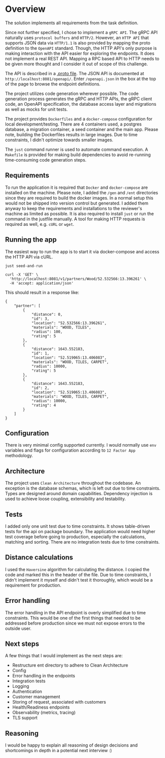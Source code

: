 # Overview

The solution implements all requirements from the task definition.

Since not further specified, I chose to implement a `gRPC API`.
The gRPC API naturally uses `protocol buffers` and `HTTP/2`.
However, an `HTTP API` that supports JSON data via `HTTP/1.1` is also provided by mapping the proto definition to the `OpenAPI` standard.
Though, the HTTP API's only purpose is making interaction with the API easier for exploring the endpoints.
It does not implement a real REST API.
Mapping a RPC based API to HTTP needs to be given more thought and I consider it out of scope of this challenge.

The API is described in a [.proto file](./apis/match/v1/match.proto).
The JSON API is documented at `http://localhost:8081/openapi/`.
Enter `/openapi.json` in the box at the top of the page to browse the endpoint definitions.

The project utilizes code generation wherever possible.
The code generation process generates the gRPC and HTTP APIs, the gRPC client code, an OpenAPI specification, the database access layer and migrations as well as mocks for unit tests.

The project provides `Dockerfiles` and a `docker-compose` configuration for local development/testing.
There are 4 containers used, a postgres database, a migration container, a seed container and the main app.
Please note, building the Dockerfiles results in large images.
Due to time constraints, I didn't optimize towards smaller images.

The `just` command runner is used to automate command execution.
A `Makefile` is provided for making build dependencies to avoid re-running time-consuming code generation steps.

## Requirements

To run the application it is required that `Docker` and `docker-compose` are installed on the machine.
Please note, I added the `/gen` and `/ent` directories since they are required to build the docker images.
In a normal setup this would not be shipped into version control but generated.
I added them anyway to keep the requirements and installations to the reviewer's machine as limited as possible.
It is also required to install `just` or run the command in the justfile manually.
A tool for making HTTP requests is required as well, e.g. `cURL` or `wget`.

## Running the app

The easiest way to run the app is to start it via docker-compose and access the HTTP API via cURL.

```
just seed-and-run
```

```
curl -X 'GET' \
  'http://localhost:8081/v1/partners/Wood/52.532566:13.396261' \
  -H 'accept: application/json'
```

This should result in a response like:

```
{
    "partner": [
        {
            "distance": 0,
            "id": 3,
            "location": "52.532566:13.396261",
            "materials": "WOOD, TILES",
            "radius": 100,
            "rating": 5
        },
        {
            "distance": 1643.552183,
            "id": 1,
            "location": "52.519065:13.406083",
            "materials": "WOOD, TILES, CARPET",
            "radius": 10000,
            "rating": 5
        },
        {
            "distance": 1643.552183,
            "id": 2,
            "location": "52.519065:13.406083",
            "materials": "WOOD, TILES, CARPET",
            "radius": 10000,
            "rating": 4
        }
    ]
}
```

## Configuration

There is very minimal config supported currently.
I would normally use `env` variables and flags for configuration according to `12 Factor App` methodology.

## Architecture

The project uses `Clean Architecture` throughout the codebase.
An exception is the database schemas, which is left out due to time constraints.
Types are designed around domain capabilities.
Dependency injection is used to achieve loose coupling, extensibility and testability.

## Tests

I added only one unit test due to time constraints.
It shows table-driven tests for the api on package boundary.
The application would need higher test coverage before going to production, especially the calculations, matching and sorting.
There are no integration tests due to time constraints.

## Distance calculations

I used the `Haversine` algorithm for calculating the distance.
I copied the code and marked this in the header of the file.
Due to time constraints, I didn't implement it myself and didn't test it thoroughly, which would be a requirement for production.

## Error handling

The error handling in the API endpoint is overly simplified due to time constraints.
This would be one of the first things that needed to be addressed before production since we must not expose errors to the outside user.

## Next steps

A few things that I would implement as the next steps are:
- Restructure ent directory to adhere to Clean Architecture
- Config
- Error handling in the endpoints
- Integration tests
- Logging
- Authentication
- Customer management
- Storing of request, associated with customers
- Health/Readiness endpoints
- Observability (metrics, tracing)
- TLS support

## Reasoning

I would be happy to explain all reasoning of design decisions and shortcomings in depth in a potential next interview :)
